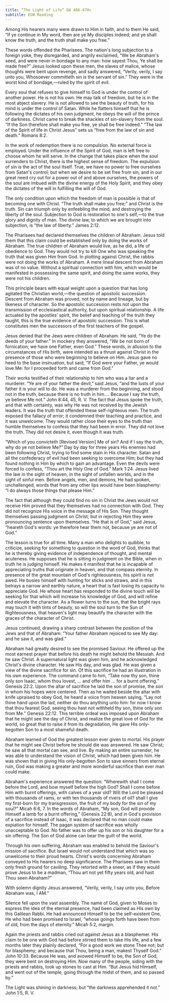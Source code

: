 ```yaml
---
title: “The Light of Life” DA 466-470c
subtitle: EGW Reading
---
```


Among His hearers many were drawn to Him in faith, and to them He said, “If ye continue in My word, then are ye My disciples indeed; and ye shall know the truth, and the truth shall make you free.”

These words offended the Pharisees. The nation's long subjection to a foreign yoke, they disregarded, and angrily exclaimed, “We be Abraham's seed, and were never in bondage to any man: how sayest Thou, Ye shall be made free?” Jesus looked upon these men, the slaves of malice, whose thoughts were bent upon revenge, and sadly answered, “Verily, verily, I say unto you, Whosoever committeth sin is the servant of sin.” They were in the worst kind of bondage,—ruled by the spirit of evil.

Every soul that refuses to give himself to God is under the control of another power. He is not his own. He may talk of freedom, but he is in the most abject slavery. He is not allowed to see the beauty of truth, for his mind is under the control of Satan. While he flatters himself that he is following the dictates of his own judgment, he obeys the will of the prince of darkness. Christ came to break the shackles of sin-slavery from the soul. “If the Son therefore shall make you free, ye shall be free indeed.” “The law of the Spirit of life in Christ Jesus” sets us “free from the law of sin and death.” Romans 8:2.

In the work of redemption there is no compulsion. No external force is employed. Under the influence of the Spirit of God, man is left free to choose whom he will serve. In the change that takes place when the soul surrenders to Christ, there is the highest sense of freedom. The expulsion of sin is the act of the soul itself. True, we have no power to free ourselves from Satan's control; but when we desire to be set free from sin, and in our great need cry out for a power out of and above ourselves, the powers of the soul are imbued with the divine energy of the Holy Spirit, and they obey the dictates of the will in fulfilling the will of God.

The only condition upon which the freedom of man is possible is that of becoming one with Christ. “The truth shall make you free;” and Christ is the truth. Sin can triumph only by enfeebling the mind, and destroying the liberty of the soul. Subjection to God is restoration to one's self,—to the true glory and dignity of man. The divine law, to which we are brought into subjection, is “the law of liberty.” James 2:12.

The Pharisees had declared themselves the children of Abraham. Jesus told them that this claim could be established only by doing the works of Abraham. The true children of Abraham would live, as he did, a life of obedience to God. They would not try to kill One who was speaking the truth that was given Him from God. In plotting against Christ, the rabbis were not doing the works of Abraham. A mere lineal descent from Abraham was of no value. Without a spiritual connection with him, which would be manifested in possessing the same spirit, and doing the same works, they were not his children.

This principle bears with equal weight upon a question that has long agitated the Christian world,—the question of apostolic succession. Descent from Abraham was proved, not by name and lineage, but by likeness of character. So the apostolic succession rests not upon the transmission of ecclesiastical authority, but upon spiritual relationship. A life actuated by the apostles’ spirit, the belief and teaching of the truth they taught, this is the true evidence of apostolic succession. This is what constitutes men the successors of the first teachers of the gospel.

Jesus denied that the Jews were children of Abraham. He said, “Ye do the deeds of your father.” In mockery they answered, “_We_ be not born of fornication; we have one Father, even God.” These words, in allusion to the circumstances of His birth, were intended as a thrust against Christ in the presence of those who were beginning to believe on Him. Jesus gave no heed to the base insinuation, but said, “If God were your Father, ye would love Me: for I proceeded forth and came from God.”

Their works testified of their relationship to him who was a liar and a murderer. “Ye are of your father the devil,” said Jesus, “and the lusts of your father it is your will to do. He was a murderer from the beginning, and stood not in the truth, because there is no truth in him.... Because I say the truth, ye believe Me not.” John 8:44, 45, R. V. The fact that Jesus spoke the truth, and that with certainty, was why He was not received by the Jewish leaders. It was the truth that offended these self-righteous men. The truth exposed the fallacy of error; it condemned their teaching and practice, and it was unwelcome. They would rather close their eyes to the truth than humble themselves to confess that they had been in error. They did not love the truth. They did not desire it, even though it was truth.

“Which of you convicteth \[Revised Version\] Me of sin? And if I say the truth, why do ye not believe Me?” Day by day for three years His enemies had been following Christ, trying to find some stain in His character. Satan and all the confederacy of evil had been seeking to overcome Him; but they had found nothing in Him by which to gain an advantage. Even the devils were forced to confess, “Thou art the Holy One of God.” Mark 1:24. Jesus lived the law in the sight of heaven, in the sight of unfallen worlds, and in the sight of sinful men. Before angels, men, and demons, He had spoken, unchallenged, words that from any other lips would have been blasphemy: “I do always those things that please Him.”

The fact that although they could find no sin in Christ the Jews would not receive Him proved that they themselves had no connection with God. They did not recognize His voice in the message of His Son. They thought themselves passing judgment on Christ; but in rejecting Him they were pronouncing sentence upon themselves. “He that is of God,” said Jesus, “heareth God's words: ye therefore hear them not, because ye are not of God.”

The lesson is true for all time. Many a man who delights to quibble, to criticize, seeking for something to question in the word of God, thinks that he is thereby giving evidence of independence of thought, and mental acuteness. He supposes that he is sitting in judgment on the Bible, when in truth he is judging himself. He makes it manifest that he is incapable of appreciating truths that originate in heaven, and that compass eternity. In presence of the great mountain of God's righteousness, his spirit is not awed. He busies himself with hunting for sticks and straws, and in this betrays a narrow and earthly nature, a heart that is fast losing its capacity to appreciate God. He whose heart has responded to the divine touch will be seeking for that which will increase his knowledge of God, and will refine and elevate the character. As a flower turns to the sun, that the bright rays may touch it with tints of beauty, so will the soul turn to the Sun of Righteousness, that heaven's light may beautify the character with the graces of the character of Christ.

Jesus continued, drawing a sharp contrast between the position of the Jews and that of Abraham: “Your father Abraham rejoiced to see My day: and he saw it, and was glad.”

Abraham had greatly desired to see the promised Saviour. He offered up the most earnest prayer that before his death he might behold the Messiah. And he saw Christ. A supernatural light was given him, and he acknowledged Christ's divine character. He saw His day, and was glad. He was given a view of the divine sacrifice for sin. Of this sacrifice he had an illustration in his own experience. The command came to him, “Take now thy son, thine only son Isaac, whom thou lovest, ... and offer him ... for a burnt offering.” Genesis 22:2. Upon the altar of sacrifice he laid the son of promise, the son in whom his hopes were centered. Then as he waited beside the altar with knife upraised to obey God, he heard a voice from heaven saying, “Lay not thine hand upon the lad, neither do thou anything unto him: for now I know that thou fearest God, seeing thou hast not withheld thy son, thine only son from Me.” Genesis 22:12. This terrible ordeal was imposed upon Abraham that he might see the day of Christ, and realize the great love of God for the world, so great that to raise it from its degradation, He gave His only-begotten Son to a most shameful death.

Abraham learned of God the greatest lesson ever given to mortal. His prayer that he might see Christ before he should die was answered. He saw Christ; he saw all that mortal can see, and live. By making an entire surrender, he was able to understand the vision of Christ, which had been given him. He was shown that in giving His only-begotten Son to save sinners from eternal ruin, God was making a greater and more wonderful sacrifice than ever man could make.

Abraham's experience answered the question: “Wherewith shall I come before the Lord, and bow myself before the high God? Shall I come before Him with burnt offerings, with calves of a year old? Will the Lord be pleased with thousands of rams, or with ten thousands of rivers of oil? shall I give my first-born for my transgression, the fruit of my body for the sin of my soul?” Micah 6:6, 7. In the words of Abraham, “My son, God will provide Himself a lamb for a burnt offering,” (Genesis 22:8), and in God's provision of a sacrifice instead of Isaac, it was declared that no man could make expiation for himself. The pagan system of sacrifice was wholly unacceptable to God. No father was to offer up his son or his daughter for a sin offering. The Son of God alone can bear the guilt of the world.

Through his own suffering, Abraham was enabled to behold the Saviour's mission of sacrifice. But Israel would not understand that which was so unwelcome to their proud hearts. Christ's words concerning Abraham conveyed to His hearers no deep significance. The Pharisees saw in them only fresh ground for caviling. They retorted with a sneer, as if they would prove Jesus to be a madman, “Thou art not yet fifty years old, and hast Thou seen Abraham?”

With solemn dignity Jesus answered, “Verily, verily, I say unto you, Before Abraham was, I AM.”

Silence fell upon the vast assembly. The name of God, given to Moses to express the idea of the eternal presence, had been claimed as His own by this Galilean Rabbi. He had announced Himself to be the self-existent One, He who had been promised to Israel, “whose goings forth have been from of old, from the days of eternity.” Micah 5:2, margin.

Again the priests and rabbis cried out against Jesus as a blasphemer. His claim to be one with God had before stirred them to take His life, and a few months later they plainly declared, “For a good work we stone Thee not; but for blasphemy; and because that Thou, being a man, makest Thyself God.” John 10:33. Because He was, and avowed Himself to be, the Son of God, they were bent on destroying Him. Now many of the people, siding with the priests and rabbis, took up stones to cast at Him. “But Jesus hid Himself, and went out of the temple, going through the midst of them, and so passed by.”

The Light was shining in darkness; but “the darkness apprehended it not.” John 1:5, R. V.